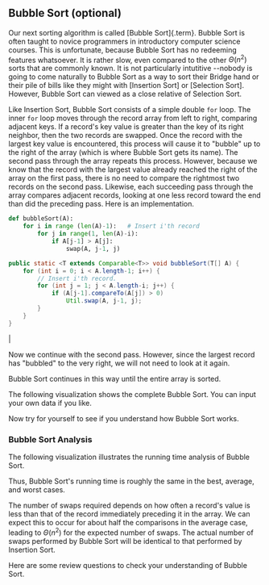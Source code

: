 
## Bubble Sort (optional)

Our next sorting algorithm is called [Bubble Sort]{.term}. Bubble Sort is often taught to novice programmers in
introductory computer science courses. This is unfortunate, because
Bubble Sort has no redeeming features whatsoever. It is rather slow,
even compared to the other $\Theta(n^2)$ sorts that are commonly known.
It is not particularly intutitive --nobody is going to come naturally
to Bubble Sort as a way to sort their Bridge hand or their pile of bills
like they might with
[Insertion Sort] or [Selection Sort]. 
However, Bubble Sort can viewed as a close relative of Selection Sort.

Like Insertion Sort, Bubble Sort consists of a simple double `for` loop.
The inner `for` loop moves through the record array from left to right,
comparing adjacent keys. If a record's key value is greater than the
key of its right neighbor, then the two records are swapped. Once the
record with the largest key value is encountered, this process will
cause it to "bubble" up to the right of the array (which is where
Bubble Sort gets its name). The second pass through the array repeats
this process. However, because we know that the record with the largest
value already reached the right of the array on the first pass, there is
no need to compare the rightmost two records on the second pass.
Likewise, each succeeding pass through the array compares adjacent
records, looking at one less record toward the end than did the
preceding pass. Here is an implementation.

```python
def bubbleSort(A):
    for i in range (len(A)-1):   # Insert i'th record
        for j in range(1, len(A)-i):
            if A[j-1] > A[j]:
                swap(A, j-1, j)
```

```java
public static <T extends Comparable<T>> void bubbleSort(T[] A) {
    for (int i = 0; i < A.length-1; i++) {
        // Insert i'th record.
        for (int j = 1; j < A.length-i; j++) {
            if (A[j-1].compareTo(A[j]) > 0)
                Util.swap(A, j-1, j);
        }
    }
}
```



| 

<inlineav id="bubblesortS1CON" src="Sorting/bubblesortS1CON.js" name="Bubble Sort Slideshow 1"/>

Now we continue with the second pass. However, since the largest record
has "bubbled" to the very right, we will not need to look at it again.

<inlineav id="bubblesortS2CON" src="Sorting/bubblesortS2CON.js" name="Bubble Sort Slideshow 2"/>

Bubble Sort continues in this way until the entire array is sorted.

The following visualization shows the complete Bubble Sort. You can
input your own data if you like.

<avembed id="bubblesortAV" src="Sorting/bubblesortAV.html" type="ss" name="Bubble Sort Visualization"/>

Now try for yourself to see if you understand how Bubble Sort works.

<avembed id="BubsortPRO" src="Sorting/BubsortPRO.html" type="ka" name="Bubble Sort Proficiency Exercise"/>

### Bubble Sort Analysis

The following visualization illustrates the running time analysis of
Bubble Sort.

<inlineav id="BubbleSortAnalysisCON" src="Sorting/BubbleSortAnalysisCON.js" name="Bubble Sort Analysis Slideshow" links="Sorting/BubbleSortAnalysisCON.css"/>

Thus, Bubble Sort's running time is roughly the same in the best,
average, and worst cases.

The number of swaps required depends on how often a record's value is
less than that of the record immediately preceding it in the array. We
can expect this to occur for about half the comparisons in the average
case, leading to $\Theta(n^2)$ for the expected number of swaps. The
actual number of swaps performed by Bubble Sort will be identical to
that performed by Insertion Sort.

Here are some review questions to check your understanding of Bubble
Sort.

<avembed id="BubsortSumm" src="Sorting/BubsortSumm.html" type="ka" name="Bubble Sort Summary Exercise"/>
